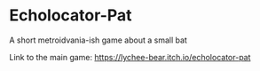 # Echolocator-Pat
A short metroidvania-ish game about a small bat

Link to the main game:
https://lychee-bear.itch.io/echolocator-pat
